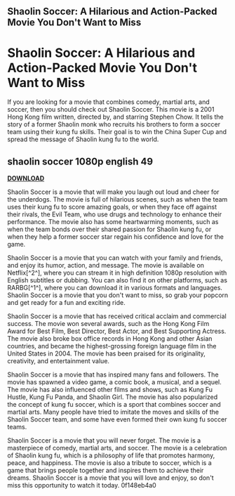 ## Shaolin Soccer: A Hilarious and Action-Packed Movie You Don't Want to Miss

  
# Shaolin Soccer: A Hilarious and Action-Packed Movie You Don't Want to Miss
 
If you are looking for a movie that combines comedy, martial arts, and soccer, then you should check out Shaolin Soccer. This movie is a 2001 Hong Kong film written, directed by, and starring Stephen Chow. It tells the story of a former Shaolin monk who recruits his brothers to form a soccer team using their kung fu skills. Their goal is to win the China Super Cup and spread the message of Shaolin kung fu to the world.
 
## shaolin soccer 1080p english 49


[**DOWNLOAD**](https://www.google.com/url?q=https%3A%2F%2Furllio.com%2F2tMa5y&sa=D&sntz=1&usg=AOvVaw01C7Ls6bhrVhc0thbK3PkM)

 
Shaolin Soccer is a movie that will make you laugh out loud and cheer for the underdogs. The movie is full of hilarious scenes, such as when the team uses their kung fu to score amazing goals, or when they face off against their rivals, the Evil Team, who use drugs and technology to enhance their performance. The movie also has some heartwarming moments, such as when the team bonds over their shared passion for Shaolin kung fu, or when they help a former soccer star regain his confidence and love for the game.
 
Shaolin Soccer is a movie that you can watch with your family and friends, and enjoy its humor, action, and message. The movie is available on Netflix[^2^], where you can stream it in high definition 1080p resolution with English subtitles or dubbing. You can also find it on other platforms, such as RARBG[^1^], where you can download it in various formats and languages. Shaolin Soccer is a movie that you don't want to miss, so grab your popcorn and get ready for a fun and exciting ride.
  
Shaolin Soccer is a movie that has received critical acclaim and commercial success. The movie won several awards, such as the Hong Kong Film Award for Best Film, Best Director, Best Actor, and Best Supporting Actress. The movie also broke box office records in Hong Kong and other Asian countries, and became the highest-grossing foreign language film in the United States in 2004. The movie has been praised for its originality, creativity, and entertainment value.
 
Shaolin Soccer is a movie that has inspired many fans and followers. The movie has spawned a video game, a comic book, a musical, and a sequel. The movie has also influenced other films and shows, such as Kung Fu Hustle, Kung Fu Panda, and Shaolin Girl. The movie has also popularized the concept of kung fu soccer, which is a sport that combines soccer and martial arts. Many people have tried to imitate the moves and skills of the Shaolin Soccer team, and some have even formed their own kung fu soccer teams.
 
Shaolin Soccer is a movie that you will never forget. The movie is a masterpiece of comedy, martial arts, and soccer. The movie is a celebration of Shaolin kung fu, which is a philosophy of life that promotes harmony, peace, and happiness. The movie is also a tribute to soccer, which is a game that brings people together and inspires them to achieve their dreams. Shaolin Soccer is a movie that you will love and enjoy, so don't miss this opportunity to watch it today.
 0f148eb4a0
